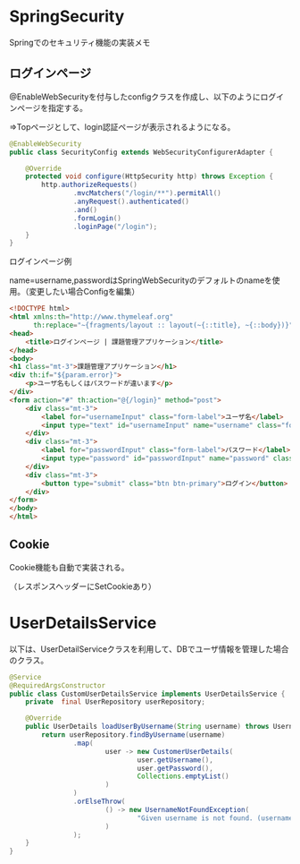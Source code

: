 # SpringSecurity

Springでのセキュリティ機能の実装メモ

## ログインページ

@EnableWebSecurityを付与したconfigクラスを作成し、以下のようにログインページを指定する。

⇒Topページとして、login認証ページが表示されるようになる。
~~~　java
@EnableWebSecurity
public class SecurityConfig extends WebSecurityConfigurerAdapter {

    @Override
    protected void configure(HttpSecurity http) throws Exception {
        http.authorizeRequests()
                .mvcMatchers("/login/**").permitAll()
                .anyRequest().authenticated()
                .and()
                .formLogin()
                .loginPage("/login");
    }
}
~~~

ログインページ例

name=username,passwordはSpringWebSecurityのデフォルトのnameを使用。（変更したい場合Configを編集）

~~~ html
<!DOCTYPE html>
<html xmlns:th="http://www.thymeleaf.org"
      th:replace="~{fragments/layout :: layout(~{::title}, ~{::body})}">
<head>
    <title>ログインページ | 課題管理アプリケーション</title>
</head>
<body>
<h1 class="mt-3">課題管理アプリケーション</h1>
<div th:if="${param.error}">
    <p>ユーザ名もしくはパスワードが違います</p>
</div>
<form action="#" th:action="@{/login}" method="post">
    <div class="mt-3">
        <label for="usernameInput" class="form-label">ユーザ名</label>
        <input type="text" id="usernameInput" name="username" class="form-control">
    </div>
    <div class="mt-3">
        <label for="passwordInput" class="form-label">パスワード</label>
        <input type="password" id="passwordInput" name="password" class="form-control">
    </div>
    <div class="mt-3">
        <button type="submit" class="btn btn-primary">ログイン</button>
    </div>
</form>
</body>
</html>
~~~

## Cookie

Cookie機能も自動で実装される。

（レスポンスヘッダーにSetCookieあり）

# UserDetailsService

以下は、UserDetailServiceクラスを利用して、DBでユーザ情報を管理した場合のクラス。

~~~ java
@Service
@RequiredArgsConstructor
public class CustomUserDetailsService implements UserDetailsService {
    private  final UserRepository userRepository;

    @Override
    public UserDetails loadUserByUsername(String username) throws UsernameNotFoundException {
        return userRepository.findByUsername(username)
                .map(
                        user -> new CustomerUserDetails(
                                user.getUsername(),
                                user.getPassword(),
                                Collections.emptyList()
                        )
                )
                .orElseThrow(
                        () -> new UsernameNotFoundException(
                                "Given username is not found. (username = '" + username +"')"
                        )
                );
    }
}
~~~
